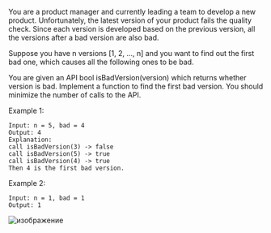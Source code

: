 You are a product manager and currently leading a team to develop a new product. Unfortunately, the latest version of your product fails the quality check. Since each version is developed based on the previous version, all the versions after a bad version are also bad.

Suppose you have n versions [1, 2, ..., n] and you want to find out the first bad one, which causes all the following ones to be bad.

You are given an API bool isBadVersion(version) which returns whether version is bad. Implement a function to find the first bad version. You should minimize the number of calls to the API.

 

Example 1:

    Input: n = 5, bad = 4
    Output: 4
    Explanation:
    call isBadVersion(3) -> false
    call isBadVersion(5) -> true
    call isBadVersion(4) -> true
    Then 4 is the first bad version.

Example 2:

    Input: n = 1, bad = 1
    Output: 1

![изображение](https://user-images.githubusercontent.com/51196431/222951102-26e38641-9b42-4dab-b084-36c9e4c25dbf.png)
